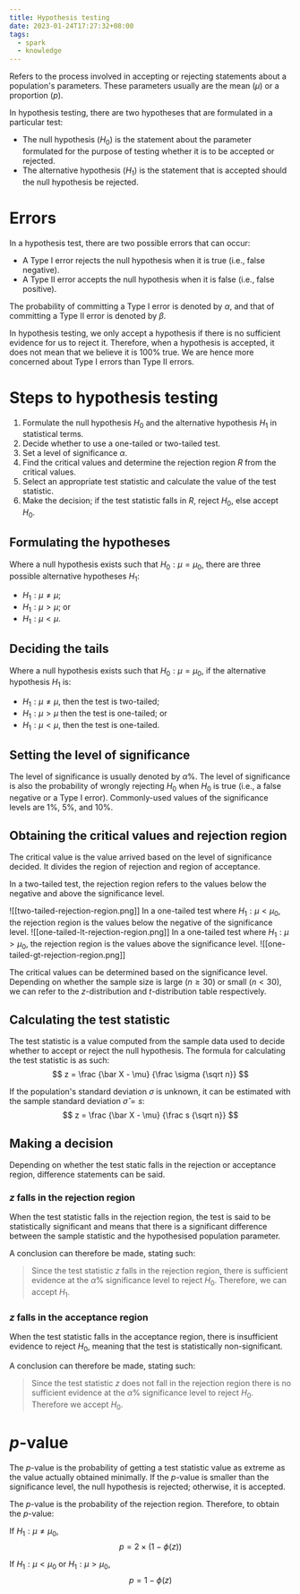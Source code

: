 ```yaml
---
title: Hypothesis testing
date: 2023-01-24T17:27:32+08:00
tags:
  - spark
  - knowledge
---
```


Refers to the process involved in accepting or rejecting statements about a population's parameters. These parameters usually are the mean ($\mu$) or a proportion ($p$).

In hypothesis testing, there are two hypotheses that are formulated in a particular test:
- The null hypothesis ($H_0$) is the statement about the parameter formulated for the purpose of testing whether it is to be accepted or rejected.
- The alternative hypothesis ($H_1$) is the statement that is accepted should the null hypothesis be rejected.

# Errors

In a hypothesis test, there are two possible errors that can occur:
- A Type I error rejects the null hypothesis when it is true (i.e., false negative).
- A Type II error accepts the null hypothesis when it is false (i.e., false positive).

The probability of committing a Type I error is denoted by $\alpha$, and that of committing a Type II error is denoted by $\beta$.

In hypothesis testing, we only accept a hypothesis if there is no sufficient evidence for us to reject it. Therefore, when a hypothesis is accepted, it does not mean that we believe it is 100% true. We are hence more concerned about Type I errors than Type II errors.

# Steps to hypothesis testing

1. Formulate the null hypothesis $H_0$ and the alternative hypothesis $H_1$ in statistical terms.
2. Decide whether to use a one-tailed or two-tailed test.
3. Set a level of significance $\alpha$.
4. Find the critical values and determine the rejection region $R$ from the critical values.
5. Select an appropriate test statistic and calculate the value of the test statistic.
6. Make the decision; if the test statistic falls in $R$, reject $H_0$, else accept $H_0$.

## Formulating the hypotheses
Where a null hypothesis exists such that $H_0 : \mu = \mu_0$, there are three possible alternative hypotheses $H_1$:
- $H_1 : \mu \neq \mu$;
- $H_1 : \mu \gt \mu$; or
- $H_1 : \mu \lt \mu$.

## Deciding the tails
Where a null hypothesis exists such that $H_0 : \mu = \mu_0$, if the alternative hypothesis $H_1$ is:
- $H_1 : \mu \neq \mu$, then the test is two-tailed;
- $H_1 : \mu \gt \mu$ then the test is one-tailed; or
- $H_1 : \mu \lt \mu$, then the test is one-tailed.

## Setting the level of significance
The level of significance is usually denoted by $\alpha$%. The level of significance is also the probability of wrongly rejecting $H_0$ when $H_0$ is true (i.e., a false negative or a Type I error). Commonly-used values of the significance levels are 1%, 5%, and 10%.

## Obtaining the critical values and rejection region
The critical value is the value arrived based on the level of significance decided. It divides the region of rejection and region of acceptance.

In a two-tailed test, the rejection region refers to the values below the negative and above the significance level.

![[two-tailed-rejection-region.png]]
In a one-tailed test where $H_1: \mu < \mu_0$, the rejection region is the values below the negative of the significance level.
![[one-tailed-lt-rejection-region.png]]
In a one-tailed test where $H_1 : \mu > \mu_0$, the rejection region is the values above the significance level.
![[one-tailed-gt-rejection-region.png]]

The critical values can be determined based on the significance level. Depending on whether the sample size is large ($n \geq 30$) or small ($n < 30$), we can refer to the $z$-distribution and $t$-distribution table respectively.

## Calculating the test statistic
The test statistic is a value computed from the sample data used to decide whether to accept or reject the null hypothesis. The formula for calculating the test statistic is as such:
$$
z = \frac {\bar X - \mu} {\frac \sigma {\sqrt n}}
$$

If the population's standard deviation $\sigma$ is unknown, it can be estimated with the sample standard deviation $\hat \sigma = s$:
$$
z = \frac {\bar X - \mu} {\frac s {\sqrt n}}
$$

## Making a decision
Depending on whether the test static falls in the rejection or acceptance region, difference statements can be said.

### $z$ falls in the rejection region
When the test statistic falls in the rejection region, the test is said to be statistically significant and means that there is a significant difference between the sample statistic and the hypothesised population parameter.

A conclusion can therefore be made, stating such:
> Since the test statistic $z$ falls in the rejection region, there is sufficient evidence at the $\alpha$% significance level to reject $H_0$. Therefore, we can accept $H_1$.

### $z$ falls in the acceptance region
When the test statistic falls in the acceptance region, there is insufficient evidence to reject $H_0$, meaning that the test is statistically non-significant.

A conclusion can therefore be made, stating such:
> Since the test statistic $z$ does not fall in the rejection region there is no sufficient evidence at the $\alpha$% significance level to reject $H_0$. Therefore we accept $H_0$.

# $p$-value

The $p$-value is the probability of getting a test statistic value as extreme as the value actually obtained minimally. If the $p$-value is smaller than the significance level, the null hypothesis is rejected; otherwise, it is accepted.

The $p$-value is the probability of the rejection region. Therefore, to obtain the $p$-value:

If $H_1 : \mu \neq \mu_0$,
$$
p = 2 \times (1 - \phi(z))
$$

If $H_1: \mu < \mu_0$ or $H_1 : \mu > \mu_0$,
$$
p = 1 - \phi(z)
$$
